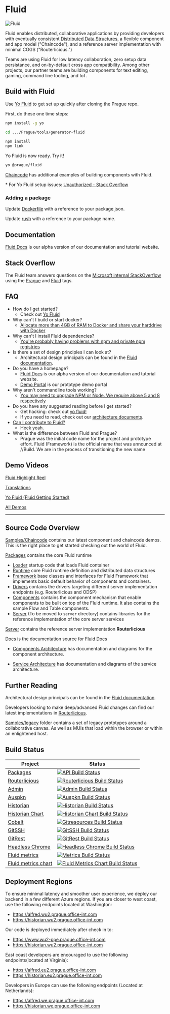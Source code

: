 # Fluid

![Fluid](https://www.nasa.gov/sites/default/files/thumbnails/image/edu_fluid_large.jpg)

Fluid enables distributed, collaborative applications by providing developers with eventually consistent [Distributed
Data Structures](https://praguedocs.azurewebsites.net/get-started/dds.html), a flexible component and app model
("Chaincode"), and a reference server implementation with minimal COGS ("Routerlicious.")

Teams are using Fluid for low latency collaboration, zero setup data persistance, and on-by-default cross app
compatibility. Among other projects, our partner teams are building components for text editing, gaming, command line
tooling, and IoT.

## Build with Fluid

Use [Yo Fluid](./tools/generator-fluid/README.md) to get set up quickly after cloning the Prague repo.

First, do these one time steps:

````bash
npm install -g yo

cd .../Prague/tools/generator-fluid

npm install
npm link
````

Yo Fluid is now ready. Try it!

````bash
yo @prague/fluid
````

[Chaincode](./samples/chaincode/README.md) has additional examples of building components with Fluid.

\* For Yo Fluid setup issues: [Unauthorized - Stack Overflow](https://stackoverflow.microsoft.com/questions/137930/npm-install-fails-with-auth-issues/137931#137931)

### Adding a package

Update [Dockerfile](.\server\routerlicious\Dockerfile) with a reference to your package.json.  

Update  [rush](./rush.json) with a reference to your package name.

## Documentation

[Fluid Docs](https://praguedocs.azurewebsites.net/) is our alpha version of our documentation and tutorial website.

## Stack Overflow

The Fluid team answers questions on the [Microsoft internal StackOverflow](https://stackoverflow.microsoft.com/) using
the [Prague](https://stackoverflow.microsoft.com/questions/tagged/prague) and [Fluid](https://stackoverflow.microsoft.com/questions/tagged/fluid) tags.


## FAQ

* How do I get started?
  * Check out [Yo Fluid](./tools/generator-fluid/README.md)
* Why can't I build or start docker?
  * [Allocate more than 4GB of RAM to Docker and share your harddrive with Docker](https://stackoverflow.microsoft.com/questions/137472/im-getting-docker-build-error-number-137)
* Why can't I install Fluid dependencies?
  * [You're probably having problems with npm and private npm registries](https://stackoverflow.microsoft.com/questions/137930/npm-install-fails-with-auth-issues/137931#137931)
* Is there a set of design principles I can look at?
  * Architectural design principals can be found in the [Fluid documentation](https://praguedocs.azurewebsites.net/architecture/readme.html).
* Do you have a homepage?
  * [Fluid Docs](https://praguedocs.azurewebsites.net/) is our alpha version of our documentation and tutorial website.
  * [Demo Portal](https://www.wu2-ppe.prague.office-int.com) is our prototype demo portal
* Why aren't commandline tools working?
  * [You may need to upgrade NPM or Node. We require above 5 and 8 respectively](https://stackoverflow.microsoft.com/questions/138019/yo-prague-fails-with-insight-track-firstcmd-args-slice0-2/138020#138020)
* Do you have any suggested reading before I get started?
  * Get hacking: check out [yo fluid!](./tools/generator-fluid/README.md)
  * If you need to read, check out our [architecture documents](https://praguedocs.azurewebsites.net/architecture/readme.html).
* [Can I contribute to Fluid?](https://stackoverflow.microsoft.com/questions/126025/can-i-contribute-to-the-prague-codebase/126026#126026)
  * Heck yeah.
* What is the difference between Fluid and Prague?
  * Prague was the initial code name for the project and prototype effort. Fluid (Framework) is the official name that was announced at //Build. We are in the process of transitioning the new name

## Demo Videos

[Fluid Highlight Reel](https://msit.microsoftstream.com/video/fde32402-b458-431e-b223-26a4cdfc350c)

[Translations](https://msit.microsoftstream.com/video/baf075cb-8718-4b16-aa73-400b64766317)

[Yo Fluid (Fluid Getting Started)](https://msit.microsoftstream.com/video/95532bfa-919e-4233-943e-55faaf418234)

[All Demos](https://msit.microsoftstream.com/channel/de63dd15-b6a2-4237-9fbc-2a2629b12fbc)

---

## Source Code Overview

[Samples/Chaincode](./samples/chaincode) contains our latest component and chaincode demos. This is the right place to get started checking out the world of Fluid.

[Packages](./packages) contains the core Fluid runtime

* [Loader](./packages/loader) startup code that loads Fluid container
* [Runtime](./packages/runtime) core Fluid runtime definition and distributed data structures
* [Framework](./packages/framework) base classes and interfaces for Fluid Framework that implements basic default behavior of components and containers.
* [Drivers](./packages/drivers) contains the drivers targeting different server implementation endpoints (e.g. Routerlicious and ODSP)
* [Components](./packages/components) contains the component mechanism that enable components to be built on top of the Fluid runtime.  It also contains the sample Flow and Table components.
* [Server](./packages/server) (To be moved to `server` directory) contains libraries for the reference implementation of the core server services

[Server](./server) contains the reference server implementation **Routerlicious**

[Docs](./docs) is the documentation source for [Fluid Docs](https://praguedocs.azurewebsites.net/)

* [Components Architecture](./docs/architecture/components) has documentation and diagrams for the component
  architecture.

* [Service Architecture](https://praguedocs.azurewebsites.net/architecture/readme.html) has documentation and diagrams of the service architecture.

## Further Reading

Architectural design principals can be found in the [Fluid documentation](https://praguedocs.azurewebsites.net/architecture/readme.html).

Developers looking to make deep/advanced Fluid changes can find our latest implementations in [Routerlicious](./server/routerlicious).

[Samples/legacy](./samples/experiments/legacy) folder contains a set of legacy prototypes around a collaborative canvas. As well as MUIs that load within the browser or within an enlightened host.

## Build Status

|Project|Status|
|-------|------|
|[Packages](./packages)|[![API Build Status](https://offnet.visualstudio.com/_apis/public/build/definitions/0a22f611-6a4a-4416-a1bb-53ed7284aa21/10/badge)](https://offnet.visualstudio.com/officenet/_build/index?definitionId=10)|
|[Routerlicious](./server/routerlicious)|[![Routerlicious Build Status](https://offnet.visualstudio.com/_apis/public/build/definitions/0a22f611-6a4a-4416-a1bb-53ed7284aa21/3/badge)](https://offnet.visualstudio.com/officenet/_build/index?definitionId=3)|
|[Admin](./server/admin)|[![Admin Build Status](https://offnet.visualstudio.com/_apis/public/build/definitions/0a22f611-6a4a-4416-a1bb-53ed7284aa21/17/badge)](https://offnet.visualstudio.com/officenet/_build/index?definitionId=17)|
|[Auspkn](./server/auspkn)|[![Auspkn Build Status](https://offnet.visualstudio.com/officenet/_apis/build/status/server/server%20-%20auspkn?branchName=master)](https://offnet.visualstudio.com/officenet/_build/index?definitionId=25)
|[Historian](./server/historian)|[![Historian Build Status](https://offnet.visualstudio.com/_apis/public/build/definitions/0a22f611-6a4a-4416-a1bb-53ed7284aa21/7/badge)](https://offnet.visualstudio.com/officenet/_build/index?definitionId=7)|
|[Historian Chart](./server/charts/historian)|[![Historian Chart Build Status](https://offnet.visualstudio.com/_apis/public/build/definitions/0a22f611-6a4a-4416-a1bb-53ed7284aa21/13/badge)](https://offnet.visualstudio.com/officenet/_build/index?definitionId=13)|
|[Cobalt](https://offnet.visualstudio.com/officenet/_git/cobalt-netcore)|[![Gitresources Build Status](https://offnet.visualstudio.com/_apis/public/build/definitions/0a22f611-6a4a-4416-a1bb-53ed7284aa21/12/badge)](https://offnet.visualstudio.com/officenet/_build/index?definitionId=12)|
|[GitSSH](./server/gitssh)|[![GitSSH Build Status](https://offnet.visualstudio.com/_apis/public/build/definitions/0a22f611-6a4a-4416-a1bb-53ed7284aa21/5/badge)](https://offnet.visualstudio.com/officenet/_build/index?definitionId=5)|
|[GitRest](./server/gitrest)|[![GitRest Build Status](https://offnet.visualstudio.com/_apis/public/build/definitions/0a22f611-6a4a-4416-a1bb-53ed7284aa21/8/badge)](https://offnet.visualstudio.com/officenet/_build/index?definitionId=8)|
|[Headless Chrome](./tools/headless-chrome)|[![Headless Chrome Build Status](https://offnet.visualstudio.com/_apis/public/build/definitions/0a22f611-6a4a-4416-a1bb-53ed7284aa21/19/badge)](https://offnet.visualstudio.com/officenet/_build/index?definitionId=19)|
|[Fluid metrics](./tools/fluid-metrics)|[![Metrics Build Status](https://offnet.visualstudio.com/_apis/public/build/definitions/0a22f611-6a4a-4416-a1bb-53ed7284aa21/20/badge)](https://offnet.visualstudio.com/officenet/_build/index?definitionId=20)|
|[Fluid metrics chart](./server/charts/fluid-metrics)|[![Fluid Metrics Chart Build Status](https://offnet.visualstudio.com/_apis/public/build/definitions/0a22f611-6a4a-4416-a1bb-53ed7284aa21/21/badge)](https://offnet.visualstudio.com/officenet/_build/index?definitionId=21)|

## Deployment Regions
To ensure minimal latency and smoother user experience, we deploy our backend in a few different Azure regions. If you are closer to west coast, use the following endpoints located at Washington:
* https://alfred.wu2.prague.office-int.com
* https://historian.wu2.prague.office-int.com

Our code is deployed immediately after check in to:
* https://www.wu2-ppe.prague.office-int.com
* https://historian.wu2.prague.office-int.com

East coast developers are encouraged to use the following endpoints(located at Virginia):
* https://alfred.eu2.prague.office-int.com
* https://historian.eu2.prague.office-int.com

Developers in Europe can use the following endpoints (Located at Netherlands):
* https://alfred.we.prague.office-int.com
* https://historian.we.prague.office-int.com

